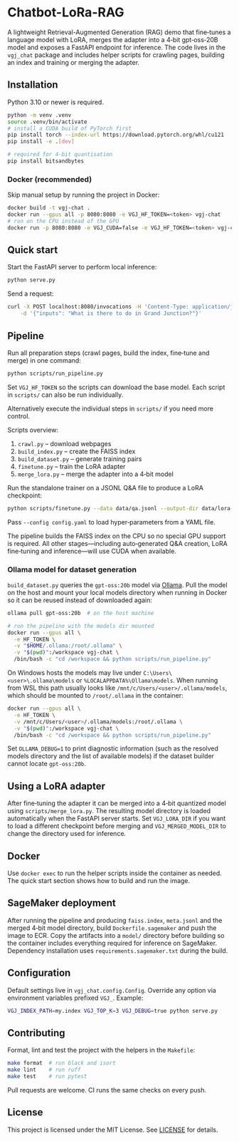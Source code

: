 # Chatbot-LoRa-RAG

A lightweight Retrieval-Augmented Generation (RAG) demo that fine‑tunes a language model with LoRA, merges the adapter into a 4‑bit gpt‑oss‑20B model and exposes a FastAPI endpoint for inference. The code lives in the `vgj_chat` package and includes helper scripts for crawling pages, building an index and training or merging the adapter.

## Installation

Python 3.10 or newer is required.

```bash
python -m venv .venv
source .venv/bin/activate
# install a CUDA build of PyTorch first
pip install torch --index-url https://download.pytorch.org/whl/cu121
pip install -e .[dev]

# required for 4-bit quantisation
pip install bitsandbytes
```

### Docker (recommended)

Skip manual setup by running the project in Docker:

```bash
docker build -t vgj-chat .
docker run --gpus all -p 8080:8080 -e VGJ_HF_TOKEN=<token> vgj-chat
# run on the CPU instead of the GPU
docker run -p 8080:8080 -e VGJ_CUDA=false -e VGJ_HF_TOKEN=<token> vgj-chat
```

## Quick start

Start the FastAPI server to perform local inference:

```bash
python serve.py
```

Send a request:

```bash
curl -X POST localhost:8080/invocations -H 'Content-Type: application/json' \
    -d '{"inputs": "What is there to do in Grand Junction?"}'
```

## Pipeline

Run all preparation steps (crawl pages, build the index, fine‑tune and merge) in one command:

```bash
python scripts/run_pipeline.py
```

Set `VGJ_HF_TOKEN` so the scripts can download the base model. Each script in `scripts/` can also be run individually.

Alternatively execute the individual steps in `scripts/` if you need more control.

Scripts overview:

1. `crawl.py` – download webpages
2. `build_index.py` – create the FAISS index
3. `build_dataset.py` – generate training pairs
4. `finetune.py` – train the LoRA adapter
5. `merge_lora.py` – merge the adapter into a 4‑bit model

Run the standalone trainer on a JSONL Q&A file to produce a LoRA checkpoint:

```bash
python scripts/finetune.py --data data/qa.jsonl --output-dir data/lora-vgj-checkpoint
```

Pass `--config config.yaml` to load hyper‑parameters from a YAML file.

The pipeline builds the FAISS index on the CPU so no special GPU support is
required. All other stages—including auto‑generated Q&A creation, LoRA
fine‑tuning and inference—will use CUDA when available.

### Ollama model for dataset generation

`build_dataset.py` queries the `gpt-oss:20b` model via [Ollama](https://ollama.com/).
Pull the model on the host and mount your local models directory when running in
Docker so it can be reused instead of downloaded again:

```bash
ollama pull gpt-oss:20b  # on the host machine

# run the pipeline with the models dir mounted
docker run --gpus all \
  -e HF_TOKEN \
  -v "$HOME/.ollama:/root/.ollama" \
  -v "$(pwd)":/workspace vgj-chat \
  /bin/bash -c "cd /workspace && python scripts/run_pipeline.py"
```

On Windows hosts the models may live under `C:\Users\<user>\.ollama\models`
or `%LOCALAPPDATA%\Ollama\models`. When running from WSL this path usually
looks like `/mnt/c/Users/<user>/.ollama/models`, which should be mounted to
`/root/.ollama` in the container:

```bash
docker run --gpus all \
  -e HF_TOKEN \
  -v /mnt/c/Users/<user>/.ollama/models:/root/.ollama \
  -v "$(pwd)":/workspace vgj-chat \
  /bin/bash -c "cd /workspace && python scripts/run_pipeline.py"
```

Set `OLLAMA_DEBUG=1` to print diagnostic information (such as the resolved
models directory and the list of available models) if the dataset builder cannot
locate `gpt-oss:20b`.

## Using a LoRA adapter

After fine‑tuning the adapter it can be merged into a 4‑bit quantized model using `scripts/merge_lora.py`. The resulting model directory is loaded automatically when the FastAPI server starts. Set `VGJ_LORA_DIR` if you want to load a different checkpoint before merging and `VGJ_MERGED_MODEL_DIR` to change the directory used for inference.

## Docker

Use `docker exec` to run the helper scripts inside the container as needed. The quick start section shows how to build and run the image.

## SageMaker deployment

After running the pipeline and producing `faiss.index`, `meta.jsonl` and the
merged 4‑bit model directory, build `Dockerfile.sagemaker` and push the image to
ECR. Copy the artifacts into a `model/` directory before building so the
container includes everything required for inference on SageMaker. Dependency
installation uses `requirements.sagemaker.txt` during the build.

## Configuration

Default settings live in `vgj_chat.config.Config`. Override any option via environment variables prefixed `VGJ_`. Example:

```bash
VGJ_INDEX_PATH=my.index VGJ_TOP_K=3 VGJ_DEBUG=true python serve.py
```

## Contributing

Format, lint and test the project with the helpers in the `Makefile`:

```bash
make format  # run black and isort
make lint    # run ruff
make test    # run pytest
```

Pull requests are welcome. CI runs the same checks on every push.

## License

This project is licensed under the MIT License. See [LICENSE](LICENSE) for details.

